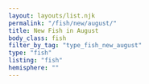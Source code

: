 ```yaml
---
layout: layouts/list.njk
permalink: "/fish/new/august/"
title: New Fish in August
body_class: fish
filter_by_tag: "type_fish_new_august"
type: "fish"
listing: "fish"
hemisphere: ""
---
```

